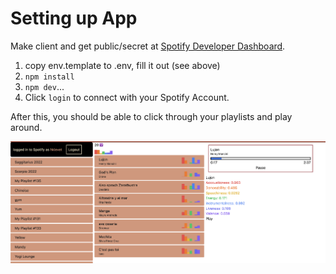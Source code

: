 # Setting up App


Make client and get public/secret at [Spotify Developer Dashboard](https://developer.spotify.com/dashboard/applications).

1. copy env.template to .env, fill it out (see above)
1. `npm install`
1. `npm dev`...
1. Click `login` to connect with your Spotify Account.

After this, you should be able to click through your playlists and play around.

![](/2022-12-11-screenshot.png)